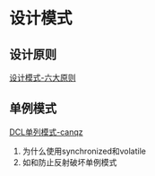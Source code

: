 # 设计模式

## 设计原则

[设计模式-六大原则](.\六大设计原则\设计模式-六大原则-luy.md)



## 单例模式

[DCL单列模式-canqz](.\DCL单列模式-canqz.md)

1. 为什么使用synchronized和volatile
2. 如和防止反射破坏单例模式



